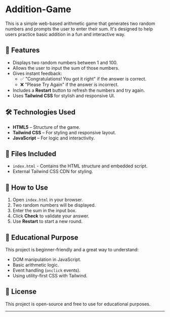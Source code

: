 # Addition-Game

This is a simple web-based arithmetic game that generates two random numbers and prompts the user to enter their sum. It's designed to help users practice basic addition in a fun and interactive way.

## 🚀 Features

- Displays two random numbers between 1 and 100.
- Allows the user to input the sum of those numbers.
- Gives instant feedback:
  - ✅ "Congratulations! You got it right" if the answer is correct.
  - ❌ "Please Try Again" if the answer is incorrect.
- Includes a **Restart** button to refresh the numbers and try again.
- Uses **Tailwind CSS** for stylish and responsive UI.


## 🛠️ Technologies Used

- **HTML5** – Structure of the game.
- **Tailwind CSS** – For styling and responsive layout.
- **JavaScript** – For logic and interactivity.

## 📂 Files Included

- `index.html` - Contains the HTML structure and embedded script.
- External Tailwind CSS CDN for styling.

## 📌 How to Use

1. Open `index.html` in your browser.
2. Two random numbers will be displayed.
3. Enter the sum in the input box.
4. Click **Check** to validate your answer.
5. Use **Restart** to start a new round.

## 🎯 Educational Purpose

This project is beginner-friendly and a great way to understand:

- DOM manipulation in JavaScript.
- Basic arithmetic logic.
- Event handling (`onclick` events).
- Using utility-first CSS with Tailwind.

## 📃 License

This project is open-source and free to use for educational purposes.

---
